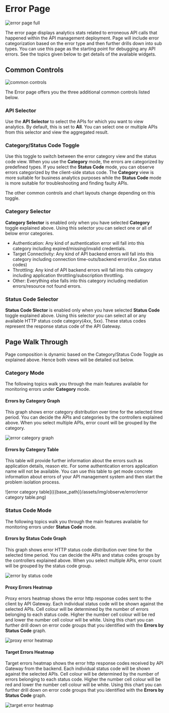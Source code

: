 # Error Page
![error page full]({{base_path}}/assets/img/observe/error/error-page-full.png)

The error page displays analytics stats related to erroneous API calls that happened within the API management deployment. 
Page will include error categorization based on the error type and then further drills down into sub types. 
You can use this page as the starting point for debugging any API errors.
See the topics given below to get details of the available widgets.

## Common Controls
![common controls]({{base_path}}/assets/img/observe/error/common-controls.png)

The Error page offers you the three additional common controls listed below.
### API Selector
Use the **API Selector** to select the APIs for which you want to view analytics. By default, this is set to **All**. You can select one or multiple APIs from this selector and view the aggregated result.

### Category/Status Code Toggle
Use this toggle to switch between the error category view and the status code view. When you use the **Category** mode, the errors are categorized by predefined types. 
If you select the **Status Code** mode, you can observe errors categorized by the client-side status code. The **Category** view is more suitable for business analytics purposes while the **Status Code** mode is more suitable for troubleshooting and finding faulty APIs. 

The other common controls and chart layouts change depending on this toggle. 

### Category Selector
**Category Selector** is enabled only when you have selected **Category** toggle explained above. Using this selector you can select one or all of below error categories.
- Authentication: Any kind of authentication error will fall into this category including expired/missing/invalid credentials.
- Target Connectivity: Any kind of API backend errors will fall into this category including connection time-outs/backend error(4xx ,5xx status codes)
- Throttling: Any kind of API backend errors will fall into this category including application throttling/subscription throttling.
- Other: Everything else falls into this category including mediation errors/resource not found errors.

### Status Code Selector
**Status Code Slector** is enabled only when you have selected **Status Code** toggle explained above. Using this selector you can select all or any available HTTP status code
category(4xx, 5xx). These status codes represent the response status code of the API Gateway.

## Page Walk Through
Page composition is dynamic based on the Category/Status Code Toggle as explained above. Hence both views will be detailed out below.

### Category Mode
The following topics walk you through the main features available for monitoring errors under **Category** mode.

#### Errors by Category Graph
This graph shows error category distribution over time for the selected time period. You can decide the APIs and categories by the controllers explained above.
When you select multiple APIs, error count will be grouped by the category.

![error category graph]({{base_path}}/assets/img/observe/error/error-category-graph.png)
#### Errors by Category Table   
This table will provide further information about the errors such as application details, reason etc. For some authentication errors application name will not be available.
You can use this table to get mode concrete information about errors of your API management system and then start the problem isolation process.

![error category table]({{base_path}}/assets/img/observe/error/error category table.png)
### Status Code Mode
The following topics walk you through the main features available for monitoring errors under **Status Code** mode.

#### Errors by Status Code Graph
This graph shows error HTTP status code distribution over time for the selected time period. You can decide the APIs and status codes groups by the controllers explained above.
When you select multiple APIs, error count will be grouped by the status code group.

![error by status code]({{base_path}}/assets/img/observe/error/error-by-status-code.png)
#### Proxy Errors Heatmap
Proxy errors heatmap shows the error http response codes sent to the client by API Gateway. Each individual status code will be shown against the selected APIs. 
Cell colour will be determined by the number of errors belonging to each status code. Higher the number cell colour will be red and lower the number cell colour will be white.
Using this chart you can further drill down on error code groups that you identified with the **Errors by Status Code** graph.

![proxy error heatmap]({{base_path}}/assets/img/observe/error/proxy-error-heatmap.png)
#### Target Errors Heatmap
Target errors heatmap shows the error http response codes received by API Gateway from the backend. Each individual status code will be shown against the selected APIs. 
Cell colour will be determined by the number of errors belonging to each status code. Higher the number cell colour will be red and lower the number cell colour will be white.
Using this chart you can further drill down on error code groups that you identified with the **Errors by Status Code** graph.

![target error heatmap]({{base_path}}/assets/img/observe/error/target-error-heatmap.png)
